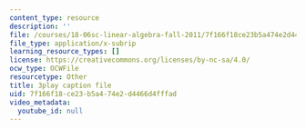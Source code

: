 ```yaml
---
content_type: resource
description: ''
file: /courses/18-06sc-linear-algebra-fall-2011/7f166f18ce23b5a474e2d4466d4fffad_l88D4r74gtM.srt
file_type: application/x-subrip
learning_resource_types: []
license: https://creativecommons.org/licenses/by-nc-sa/4.0/
ocw_type: OCWFile
resourcetype: Other
title: 3play caption file
uid: 7f166f18-ce23-b5a4-74e2-d4466d4fffad
video_metadata:
  youtube_id: null
---
```


